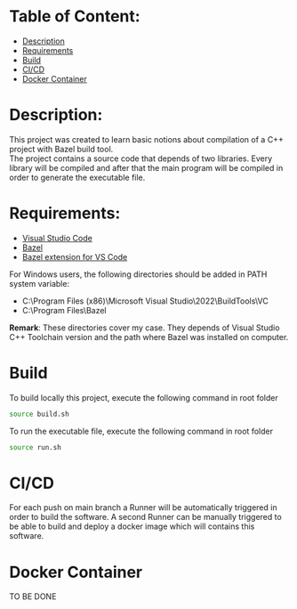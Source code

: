 # Table of Content:
- [Description](#description)
- [Requirements](#requirements)
- [Build](#build)
- [CI/CD](#cicd)
- [Docker Container](#docker-container)

# Description:
This project was created to learn basic notions about compilation of a C++ project with Bazel build tool.</br>
The project contains a source code that depends of two libraries. Every library will be compiled and after that the main program will be compiled in order to generate the executable file.

# Requirements:
- [Visual Studio Code](https://code.visualstudio.com/download)
- [Bazel](https://bazel.build/install)
- [Bazel extension for VS Code](https://marketplace.visualstudio.com/items?itemName=BazelBuild.vscode-bazel)

For Windows users, the following directories should be added in PATH system variable:
- C:\Program Files (x86)\Microsoft Visual Studio\2022\BuildTools\VC
- C:\Program Files\Bazel

<b>Remark</b>: These directories cover my case. They depends of Visual Studio C++ Toolchain version and the path where Bazel was installed on computer.

# Build
To build locally this project, execute the following command in root folder
```bash
source build.sh
```
To run the executable file, execute the following command in root folder
```bash
source run.sh
```
# CI/CD
For each push on main branch a Runner will be automatically triggered in order to build the software.
A second Runner can be manually triggered to be able to build and deploy a docker image which will contains this software.

# Docker Container
TO BE DONE